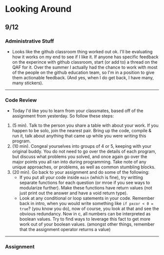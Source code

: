 # Looking Around
## 9/12

### Administrative Stuff
 * Looks like the github classroom thing worked out ok. I'll be evaluating how it works on my end to see if I like it. If anyone has specific feedback on the experince with github classroom, start (or add to) a thread on the QAF for it. Over the summer I actually had the chance to work with most of the people on the github education team, so I'm in a position to give them actionable feedback. (And yes, when I do get back, I have many, many stickers).
---

### Code Review
 * Today I'd like you to learn from your classmates, based off of the assignment from yesterday. So follow these steps:
 1. (5 min). Talk to the person you share a table with about your work. If you happen to be solo, join the nearest pair. Bring up the code, compile & run it, talk about anything that came up while you were writing this program.
 2. (10 min). Congeal yourselves into groups of 4 or 5, keeping with your original buddy. You do not need to go over the details of each program, but discuss what problems you solved, and once again go over the major points you all ran into during programming. Take note of any unique approaches, or problems, as well as common stumbling blocks.
 3. (20 min). Go back to your assignment and do some of the following:
    * If you put all your code inside `main` (which is fine), try writting separate functions for each question (or mroe if you see ways to modularize further). Make these functions have return values (not just print out the answer and have a void return type).
    * Look at any conditional or loop satements in your code. Remember back in intro, when you would write something like `if pxcor < 0 = true`? (you know you do), now of course, you look at that and see the obvious redundancy. Now in c, all numbers can be interpreted as boolean values. Try to find ways to leverage this fact to get more work out of your boolean values. (amongst other things, remember that the assignment operator returns a value)

---

### Assignment
